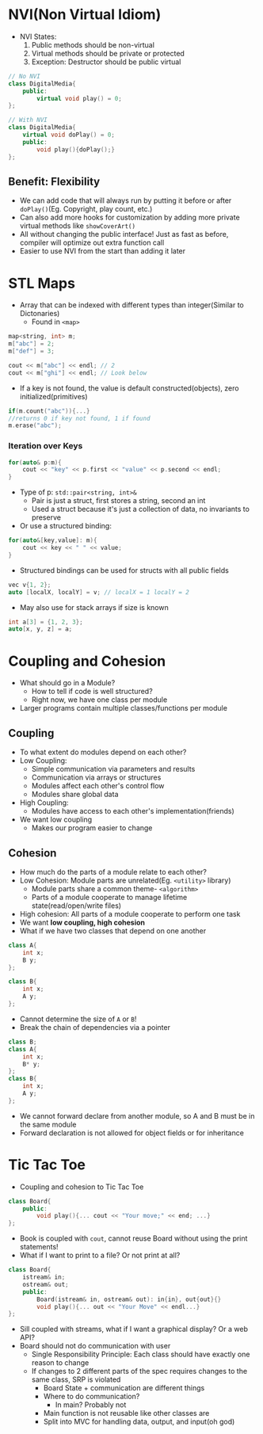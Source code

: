 # NVI(Non Virtual Idiom)
- NVI States:
	1. Public methods should be non-virtual
	2. Virtual methods should be private or protected
	3. Exception: Destructor should be public virtual
```cpp
// No NVI
class DigitalMedia{
	public:
		virtual void play() = 0;
};

// With NVI
class DigitalMedia{
	virtual void doPlay() = 0;
	public:
		void play(){doPlay();}
};
```
## Benefit: Flexibility
- We can add code that will always run by putting it before or after `doPlay()`(Eg. Copyright, play count, etc.)
- Can also add more hooks for customization by adding more private virtual methods
 like `showCoverArt()`
 - All without changing the public interface! Just as fast as before, compiler will optimize out extra function call
 - Easier to use NVI from the start than adding it later
# STL Maps
- Array that can be indexed with different types than integer(Similar to Dictonaries)
	- Found in `<map>`
```cpp
map<string, int> m;
m["abc"] = 2;
m["def"] = 3;

cout << m["abc"] << endl; // 2
cout << m["ghi"] << endl; // Look below
```
- If a key is not found, the value is default constructed(objects), zero initialized(primitives)
```cpp
if(m.count("abc")){...}
//returns 0 if key not found, 1 if found
m.erase("abc");
```
### Iteration over Keys
```cpp
for(auto& p:m){
	cout << "key" << p.first << "value" << p.second << endl;
}
```
- Type of p: `std::pair<string, int>&`
	- Pair is just a struct, first stores a string, second an int
	- Used a struct because it's just a collection of data, no invariants to preserve
- Or use a structured binding:
```cpp
for(auto&[key,value]: m){
	cout << key << " " << value;
}
```
- Structured bindings can be used for structs with all public fields
```cpp
vec v{1, 2};
auto [localX, localY] = v; // localX = 1 localY = 2
```
- May also use for stack arrays if size is known
```cpp
int a[3] = {1, 2, 3};
auto[x, y, z] = a;
```
# Coupling and Cohesion
- What should go in a Module?
	- How to tell if code is well structured?
	- Right now, we have one class per module
- Larger programs contain multiple classes/functions per module
## Coupling
- To what extent do modules depend on each other?
- Low Coupling: 
	- Simple communication via parameters and results
	- Communication via arrays or structures
	- Modules affect each other's control flow
	- Modules share global data
- High Coupling: 
	- Modules have access to each other's implementation(friends)
- We want low coupling
	- Makes our program easier to change
## Cohesion
- How much do the parts of a module relate to each other?
- Low Cohesion: Module parts are unrelated(Eg. `<utility>` library)
	- Module parts share a common theme- `<algorithm>`
	- Parts of a module cooperate to manage lifetime state(read/open/write files)
- High cohesion: All parts of a module cooperate to perform one task
- We want **low coupling, high cohesion**
- What if we have two classes that depend on one another
```cpp
class A{
	int x;
	B y;
};

class B{
	int x;
	A y;
};
```
- Cannot determine the size of `A` or `B`!
- Break the chain of dependencies via a pointer
```cpp
class B;
class A{
	int x;
	B* y;
};
class B{
	int x;
	A y;
};
```
- We cannot forward declare from another module, so A and B must be in the same module
- Forward declaration is not allowed for object fields or for inheritance
# Tic Tac Toe
- Coupling and cohesion to Tic Tac Toe
```cpp
class Board{
	public:
		void play(){... cout << "Your move;" << end; ...}
};
```
- Book is coupled with `cout`, cannot reuse Board without using the print statements!
- What if I want to print to a file? Or not print at all?
```cpp
class Board{
	istream& in;
	ostream& out;
	public:
		Board(istream& in, ostream& out): in{in}, out{out}{}
		void play(){... out << "Your Move" << endl...}
};
```
- Sill coupled with streams, what if I want a graphical display? Or a web API?
- Board should not do communication with user
	- Single Responsibility Principle: Each class should have exactly one reason to change
	- If changes to 2 different parts of the spec requires changes to the same class, SRP is violated
		- Board State + communication are different things
		- Where to do communication?
			- In main? Probably not
		- Main function is not reusable like other classes are
		- Split into MVC for handling data, output, and input(oh god)
